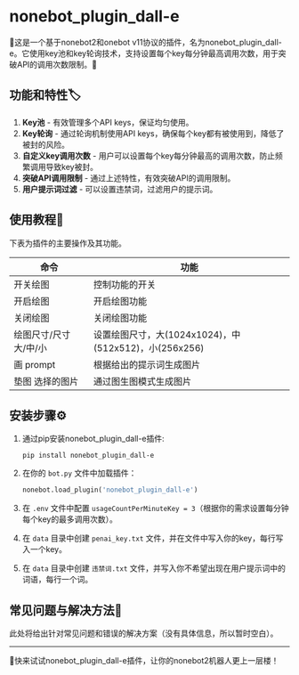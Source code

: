 # nonebot_plugin_dall-e

🌈这是一个基于nonebot2和onebot v11协议的插件，名为nonebot_plugin_dall-e。它使用key池和key轮询技术，支持设置每个key每分钟最高调用次数，用于突破API的调用次数限制。🚀

## 功能和特性🏷️
1. **Key池** - 有效管理多个API keys，保证均匀使用。
2. **Key轮询** - 通过轮询机制使用API keys，确保每个key都有被使用到，降低了被封的风险。
3. **自定义key调用次数** - 用户可以设置每个key每分钟最高的调用次数，防止频繁调用导致key被封。
4. **突破API调用限制** - 通过上述特性，有效突破API的调用限制。
5. **用户提示词过滤** - 可以设置违禁词，过滤用户的提示词。

## 使用教程📒

下表为插件的主要操作及其功能。

| 命令                   | 功能                                                  |
| ---------------------- | ----------------------------------------------------- |
| 开关绘图               | 控制功能的开关                                        |
| 开启绘图               | 开启绘图功能                                          |
| 关闭绘图               | 关闭绘图功能                                          |
| 绘图尺寸/尺寸 大/中/小 | 设置绘图尺寸，大(1024x1024)，中(512x512)，小(256x256) |
| 画 prompt              | 根据给出的提示词生成图片                              |
| 垫图 选择的图片        | 通过图生图模式生成图片                                |

## 安装步骤⚙️

1. 通过pip安装nonebot_plugin_dall-e插件:
    ```
    pip install nonebot_plugin_dall-e
    ```
2. 在你的 `bot.py` 文件中加载插件：
    ```python
    nonebot.load_plugin('nonebot_plugin_dall-e')
    ```

3. 在 `.env` 文件中配置 `usageCountPerMinuteKey = 3`（根据你的需求设置每分钟每个key的最多调用次数）。

4. 在 `data` 目录中创建 `penai_key.txt` 文件，并在文件中写入你的key，每行写入一个key。

5. 在 `data` 目录中创建 `违禁词.txt` 文件，并写入你不希望出现在用户提示词中的词语，每行一个词。

## 常见问题与解决方法🔧

此处将给出针对常见问题和错误的解决方案（没有具体信息，所以暂时空白）。

---
🥳快来试试nonebot_plugin_dall-e插件，让你的nonebot2机器人更上一层楼！